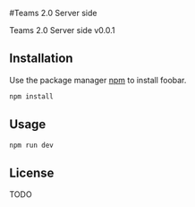 #Teams 2.0 Server side

Teams 2.0 Server side v0.0.1

## Installation

Use the package manager [npm](https://www.npmjs.com/) to install foobar.

```bash
npm install
```

## Usage

```bash
npm run dev
```

## License 
TODO

